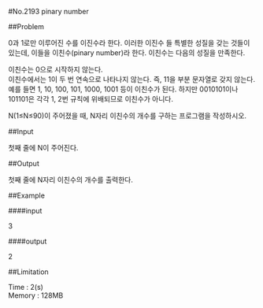 #No.2193  pinary number

##Problem

 0과 1로만 이루어진 수를 이진수라 한다. 이러한 이진수 들 특별한 성질을 갖는 것들이 있는데, 이들을 이친수(pinary number)라 한다. 이친수는 다음의 성질을 만족한다.  

 이친수는 0으로 시작하지 않는다.  
 이친수에서는 1이 두 번 연속으로 나타나지 않는다. 즉, 11을 부분 문자열로 갖지 않는다.  
 예를 들면 1, 10, 100, 101, 1000, 1001 등이 이친수가 된다. 하지만 0010101이나 101101은 각각 1, 2번 규칙에 위배되므로 이친수가 아니다.  

 N(1≤N≤90)이 주어졌을 때, N자리 이친수의 개수를 구하는 프로그램을 작성하시오.  

##Input

첫째 줄에 N이 주어진다.  

##Output

첫째 줄에 N자리 이친수의 개수를 출력한다.

##Example

####input

3  

####output

2  

##Limitation

Time : 2(s)  
Memory : 128MB

